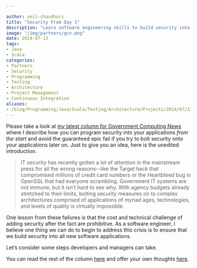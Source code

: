 ```yaml
---

author: neil-chaudhuri
title: "Security From Day 1"
description: "Learn software engineering skills to build security into your applications from the start."  
image: "/img/partners/gcn.png" 
date: 2014-07-13
tags:
- Java
- Scala
categories: 
- Partners
- Security
- Programming
- Testing
- Architecture
- Project Management
- Continuous Integration
aliases:
- /blog/Programming/Java/Scala/Testing/Architecture/Projects/2014/07/13/security-from-day-1
---
```


Please take a look at [my latest column for Government Computing News](http://gcn.com/articles/2014/07/10/6-steps-software-security.aspx)
where I describe how you can program security into your applications *from the start* and avoid the guaranteed epic fail if you 
try to bolt security onto your applications later on. Just to give you an idea, here is the unedited introduction.

> IT security has recently gotten a lot of attention in the mainstream press for all the wrong reasons--like the Target hack that compromised millions of credit card numbers or the Heartbleed bug in OpenSSL that had everyone scrambling. Government IT systems are not immune, but it isn’t hard to see why. With agency budgets already stretched to their limits, bolting security measures on to complex architectures comprised of applications of myriad ages, technologies, and levels of quality is virtually impossible. 


One lesson from these failures is that the cost and technical challenge of adding security after the fact are prohibitive. As a software engineer, I believe one thing we can do to begin to address this crisis is to ensure that we build security into all new software applications. 


Let’s consider some steps developers and managers can take.


You can read the rest of the column [here](http://gcn.com/articles/2014/07/10/6-steps-software-security.aspx) 
and offer your own thoughts [here](/contact).
